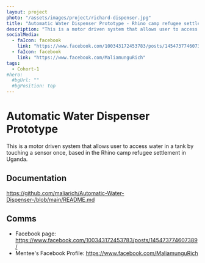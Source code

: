 ```yaml
---
layout: project
photo: "/assets/images/project/richard-dispenser.jpg"
title: "Automatic Water Dispenser Prototype - Rhino camp refugee settlement Uganda"
description: "This is a motor driven system that allows user to access water in a tank by touching a sensor once"
socialMedia:
  - faIcon: facebook
    link: "https://www.facebook.com/100343172453783/posts/145473774607389/"
  - faIcon: facebook
    link: "https://www.facebook.com/MaliamunguRich"
tags:
  - Cohort-1
#hero:
  #bgUrl: ""
  #bgPosition: top
---
```


# Automatic Water Dispenser Prototype

This is a motor driven system that allows user to access water in a tank by touching a sensor once, based in the Rhino camp refugee settlement in Uganda.

## Documentation

https://github.com/maliarich/Automatic-Water-Dispenser-/blob/main/README.md

## Comms

- Facebook page: https://www.facebook.com/100343172453783/posts/145473774607389/
- Mentee's Facebook Profile: https://www.facebook.com/MaliamunguRich
